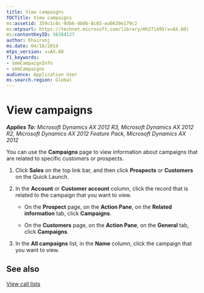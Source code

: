 ```yaml
---
title: View campaigns
TOCTitle: View campaigns
ms:assetid: 359c1c0c-9db6-4b0b-8c65-ea0639e179c2
ms:mtpsurl: https://technet.microsoft.com/library/Hh271495(v=AX.60)
ms:contentKeyID: 36384127
author: Khairunj
ms.date: 04/18/2014
mtps_version: v=AX.60
f1_keywords:
- smmCampaignInfo
- smmCampaigns
audience: Application User
ms.search.region: Global
---
```


# View campaigns 


_**Applies To:** Microsoft Dynamics AX 2012 R3, Microsoft Dynamics AX 2012 R2, Microsoft Dynamics AX 2012 Feature Pack, Microsoft Dynamics AX 2012_

You can use the **Campaigns** page to view information about campaigns that are related to specific customers or prospects.

1.  Click **Sales** on the top link bar, and then click **Prospects** or **Customers** on the Quick Launch.

2.  In the **Account** or **Customer account** column, click the record that is related to the campaign that you want to view.
    
      - On the **Prospect** page, on the **Action Pane**, on the **Related information** tab, click **Campaigns**.
    
      - On the **Customers** page, on the **Action Pane**, on the **General** tab, click **Campaigns**.

3.  In the **All campaigns** list, in the **Name** column, click the campaign that you want to view.

## See also

[View call lists](view-call-lists.md)

  


